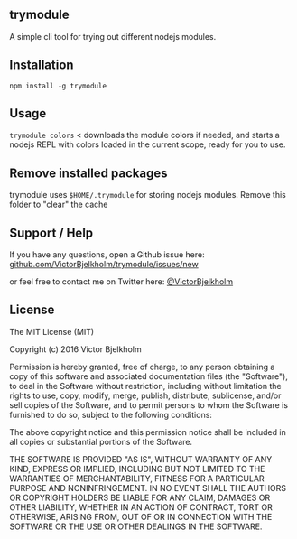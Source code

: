 ## trymodule

A simple cli tool for trying out different nodejs modules.

## Installation

`npm install -g trymodule`

## Usage

`trymodule colors` < downloads the module colors if needed, and starts a nodejs REPL with colors loaded in the current scope, ready for you to use.

## Remove installed packages

trymodule uses `$HOME/.trymodule` for storing nodejs modules. Remove this folder to "clear" the cache

## Support / Help

If you have any questions, open a Github issue here:
[github.com/VictorBjelkholm/trymodule/issues/new](https://github.com/VictorBjelkholm/trymodule/issues/new)

or feel free to contact me on Twitter here:
[@VictorBjelkholm](https://twitter.com/VictorBjelkholm)

## License

The MIT License (MIT)

Copyright (c) 2016 Victor Bjelkholm

Permission is hereby granted, free of charge, to any person obtaining a copy of this software and associated documentation files (the "Software"), to deal in the Software without restriction, including without limitation the rights to use, copy, modify, merge, publish, distribute, sublicense, and/or sell copies of the Software, and to permit persons to whom the Software is furnished to do so, subject to the following conditions:

The above copyright notice and this permission notice shall be included in all copies or substantial portions of the Software.

THE SOFTWARE IS PROVIDED "AS IS", WITHOUT WARRANTY OF ANY KIND, EXPRESS OR IMPLIED, INCLUDING BUT NOT LIMITED TO THE WARRANTIES OF MERCHANTABILITY, FITNESS FOR A PARTICULAR PURPOSE AND NONINFRINGEMENT. IN NO EVENT SHALL THE AUTHORS OR COPYRIGHT HOLDERS BE LIABLE FOR ANY CLAIM, DAMAGES OR OTHER LIABILITY, WHETHER IN AN ACTION OF CONTRACT, TORT OR OTHERWISE, ARISING FROM, OUT OF OR IN CONNECTION WITH THE SOFTWARE OR THE USE OR OTHER DEALINGS IN THE SOFTWARE.
